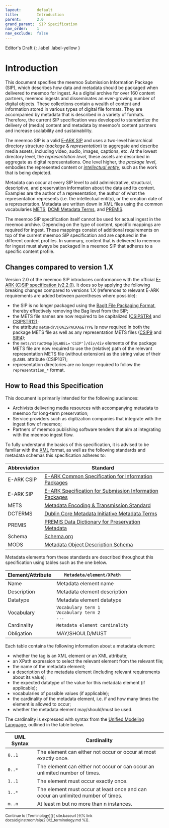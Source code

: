 ```yaml
---
layout:       default
title:        Introduction
parent:       2.0
grand_parent:  SIP Specification 
nav_order:    1
nav_exclude:  false
---
```

Editor's Draft
{: .label .label-yellow }

# Introduction

This document specifies the meemoo Submission Information Package (SIP), which describes how data and metadata should be packaged when delivered to meemoo for ingest.
As a digital archive for over 160 content partners, meemoo ingests and disseminates an ever-growing number of digital objects.
These collections contain a wealth of content and information stored in various types of digital file formats.
They are accompanied by metadata that is described in a variety of formats.
Therefore, the current SIP specification was developed to standardize the delivery of (media) content and metadata by meemoo's content partners and increase scalability and sustainability.

The meemoo SIP is a valid [E-ARK SIP](https://earksip.dilcis.eu/) and uses a two-level hierarchical directory structure (_package_ & _representation_) to aggregate and describe media assets, including video, audio, images, captions, etc. At the lowest directory level, the _representation level_, these assets are described in aggregate as digital representations.
One level higher, the _package level_, embodies the represented content or [_intellectual entity_](./3_core-concepts.html), such as the work that is being depicted.

Metadata can occur at every SIP level to add administrative, structural, descriptive, and preservation information about the data and its context.
Examples are the author of a representation, the author of what the representation represents (i.e. the intellectual entity), or the creation date of a representation.
Metadata are written down in XML files using the common vocabularies [METS](https://www.loc.gov/standards/mets), [DCMI Metadata Terms](https://www.dublincore.org/specifications/dublin-core/dcmi-terms/), and [PREMIS](https://www.loc.gov/standards/premis/).

The meemoo SIP specification itself cannot be used for actual ingest in the meemoo archive.
Depending on the type of content, specific mappings are required for ingest.
These mappings consist of additional requirements on top of the current meemoo SIP specification and are captured in the different content profiles.
In summary, content that is delivered to meemoo for ingest must always be packaged in a meemoo SIP that adheres to a specific content profile.

## Changes compared to version 1.X

Version 2.0 of the meemoo SIP introduces conformance with the official [E-ARK (C)SIP specification (v2.2.0)](https://dilcis.eu/specifications/).
It does so by applying the following breaking changes compared to versions 1.X (references to relevant E-ARK requirements are added between parentheses where possible):

- the SIP is no longer packaged using the [BagIt File Packaging Format](https://www.rfc-editor.org/rfc/rfc8493.html), thereby effectively removing the Bag level from the SIP;
- the METS file names are now required to be capitalized ([CSIPSTR4](https://earkcsip.dilcis.eu/#CSIPSTR4) and [CSIPSTR12](https://earkcsip.dilcis.eu/#CSIPSTR12));
- the attribute `metsHdr/@OAISPACKAGETYPE` is now required in both the package METS file as well as any representation METS files ([CSIP9](https://earkcsip.dilcis.eu/#CSIP9) and [SIP4](https://earksip.dilcis.eu/#SIP4));
- the `mets/structMap[@LABEL='CSIP']/div/div` elements of the package METS file are now required to use the (relative) path of the relevant representation METS file (without extension) as the string value of their `@LABEL` attribute (CSIP107);
- representation directories are no longer required to follow the `representation_*` format.

## How to Read this Specification

This document is primarily intended for the following audiences:

- Archivists delivering media resources with accompanying metadata to meemoo for long-term preservation;
- Service providers such as digitization companies that integrate with the ingest flow of meemoo;
- Partners of meemoo publishing software tenders that aim at integrating with the meemoo ingest flow.

To fully understand the basics of this specification, it is advised to be familiar with the [XML](https://www.w3.org/XML/) format, as well as the following standards and metadata schemas this specification adheres to:

| Abbreviation | Standard |
| ------------ | -------------- |
| <a id="e-ark-csip"></a>E-ARK CSIP   | [E-ARK Common Specification for Information Packages](https://earkcsip.dilcis.eu/)|
| <a id="e-ark-sip"></a>E-ARK SIP    | [E-ARK Specification for Submission Information Packages](https://earksip.dilcis.eu/)|
| <a id="mets"></a>METS         | [Metadata Encoding & Transmission Standard](https://www.loc.gov/standards/mets/mets.xsd)|
| <a id="dcterms"></a>DCTERMS      | [Dublin Core Metadata Initiative Metadata Terms](https://www.dublincore.org/specifications/dublin-core/dcmi-terms/)|
| <a id="premis"></a>PREMIS       | [PREMIS Data Dictionary for Preservation Metadata](https://www.loc.gov/standards/premis/v3/)|
| <a id="schema"></a>Schema       | [Schema.org](https://schema.org/)|
| <a id="mods"></a>MODS       | [Metadata Object Description Schema](https://www.loc.gov/standards/mods/)|

Metadata elements from these standards are described throughout this specification using tables such as the one below. 

| Element/Attribute | `Metadata/element/XPath` |
|-----------------------|-----------|
| Name | Metadata element name |
| Description | Metadata element description |
| Datatype | Metadata element datatype |
| Vocabulary | `Vocabulary term 1`<br>`Vocabulary term 2`<br>`...` |
| Cardinality | `Metadata element cardinality` |
| Obligation | MAY/SHOULD/MUST |

Each table contains the following information about a metadata element:

- whether the tag is an XML element or an XML attribute;
- an XPath expression to select the relevant element from the relevant file;
- the name of the metadata element;
- a description of the metadata element (including relevant requirements about its value);
- the expected datatype of the value for this metadata element (if applicable);
- vocabularies of possible values (if applicable);
- the cardinality of the metadata element, i.e. if and how many times the element is allowed to occur;
- whether the metadata element may/should/must be used.

The cardinality is expressed with syntax from the [Unified Modeling Language](https://www.omg.org/spec/UML/2.5.1/PDF), outlined in the table below.

| UML Syntax | Cardinality                                                                      |
| ---------- | -------------------------------------------------------------------------------- |
| `0..1`       | The element can either not occur or occur at most exactly once.                  |
| `0..*`       | The element can either not occur or can occur an unlimited number of times.      |
| `1..1`       | The element must occur exactly once.                                             |
| `1..*`       | The element must occur at least once and can occur an unlimited number of times. |
| `m..n`       | At least m but no more than n instances.                                         |

<small>
Continue to [Terminology]({{ site.baseurl }}{% link docs/diginstroom/sip/2.0/2_terminology.md %}).
</small>

